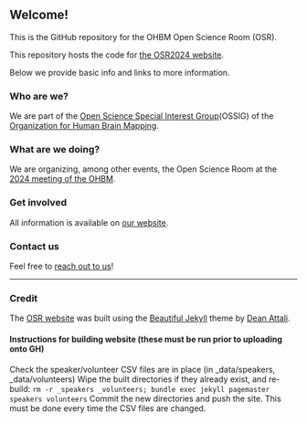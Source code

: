 ## Welcome!

This is the GitHub repository for the OHBM Open Science Room (OSR).

This repository hosts the code for [the OSR2024 website](https://ohbm.github.io/osr2024).

Below we provide basic info and links to more information. 

### Who are we?

We are part of the <a href="https://ossig.netlify.com/">Open Science Special Interest Group</a>(OSSIG) of the <a href="https://www.humanbrainmapping.org/i4a/pages/index.cfm?pageid=3267&pageid=1">Organization for Human Brain Mapping</a>.

### What are we doing?

We are organizing, among other events, the Open Science Room at the <a href="https://www.humanbrainmapping.org/i4a/pages/index.cfm?pageid=4114" target="_blank">2024 meeting of the OHBM</a>.

### Get involved

All information is available on <a href="https://ohbm.github.io/osr2024" target="_blank">our website</a>.

### Contact us

Feel free to <a href="https://ohbm.github.io/osr2024/contact/" target="_blank">reach out to us</a>!


---

### Credit
The [OSR website](https://ohbm.github.io/osr2023) was built using the [Beautiful Jekyll](https://deanattali.com/beautiful-jekyll/) theme by [Dean Attali](https://deanattali.com/).


#### Instructions for building website (these must be run prior to uploading onto GH)
Check the speaker/volunteer CSV files are in place (in _data/speakers, _data/volunteers)
Wipe the built directories if they already exist, and re-build: 
`rm -r _speakers _volunteers; bundle exec jekyll pagemaster speakers volunteers`
Commit the new directories and push the site. This must be done every time the CSV files are changed. 
